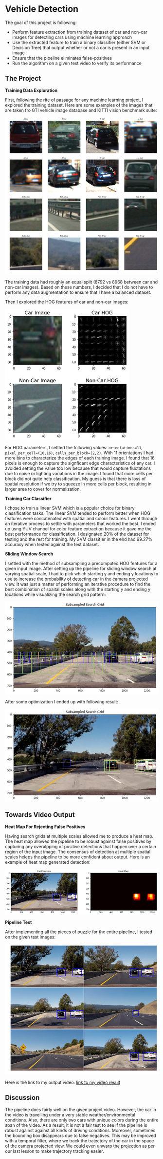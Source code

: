 # Vehicle Detection

The goal of this project is following:
* Perform feature extraction from training dataset of car and non-car images for detecting cars using machine learning approach
* Use the extracted feature to train a binary classifier (either SVM or Decision Tree) that output whether or not a car is present in an input image
* Ensure that the pipeline eliminates false-positives
* Run the algorithm on a given test video to verify its performance

The Project
---

**Training Data Exploration**

First, following the rite of passage for any machine learning project, I explored the training dataset. Here are some examples of the images that are taken fro GTI vehicle image database and KITTI vision benchmark suite:

<img src="./output_images/training_set.png" />

The training data had roughly an equal split (8792 vs 8968 between car and non-car images). Based on these numbers, I decided that I do not have to perform any data augmentation to ensure that I have a balanced dataset.

Then I explored the HOG features of car and non-car images:

<img src="./output_images/hog_feature_test.png" />

For HOG parameters, I settled the following values: `orientations=11`, `pixel_per_cell=(16,16)`, `cells_per_block=(2,2)`. With 11 orientations I had more bins to characterize the edges of each training image. I found that 16 pixels is enough to capture the signficant edge characteristics of any car. I avoided setting the value too low because that would capture fluctations due to noise or lighting variations in the image. I found that more cells per block did not quite help classification. My guess is that there is loss of spatial resolution if we try to squeeze in more cells per block, resulting in larger area to cover for normalization.

**Training Car Classifier**

I chose to train a linear SVM which is a popular choice for binary classification tasks. The linear SVM tended to perform better when HOG features were concatenated with spatial and colour features. I went through an iterative process to settle with parameters that worked the best. I ended up usng YUV channel for color feature extraction because it gave me the best performance for classification. I designated 20% of the dataset for testing and the rest for training. My SVM classifier in the end had 99.27% accuracy when tested against the test dataset.

**Sliding Window Search**

I settled with the method of subsampling a precomputed HOG features for a given input image. After setting up the pipeline for sliding window search at varying spatial scale, I had to pick which starting y and ending y locations to use to increase the probability of detecting car in the camera projected view. It was just a matter of performing an iterative procedure to find the best combination of spaital scales along with the starting y and ending y locations while visualizing the search grid pattern:

<img src="./output_images/subsampled_search_grid.png" />

After some optimization I ended up with following result:

<img src="./output_images/pipeline_example.png" />


Towards Video Output
---
**Heat Map For Rejecting False Positives**

Having search grids at multiple scales allowed me to produce a heat map. The heat map allowed the pipeline to be robust against false positives by capturing any overalpping of positive detections that happen over a certain region of the input image. The consensus of detection at multiple spatial scales heleps the pipeline to be more confident about output. Here is an example of heat map generated detection:

<img src="./output_images/heatmap_generation.png" />

**Pipeline Test**

After implementing all the pieces of puzzle for the entire pipeline, I tested on the given test images:

<img src="./output_images/test_output.png" />

Here is the link to my output video:
[link to my video result](./project_video_output.mp4)

Discussion
---
The pipeline does fairly well on the given project video. However, the car in the video is travelling under a very stable weather/environmental conditions. Also, there are only two cars with unique colors during the entire span of the video. As a result, it is not a fair test to see if the pipeline is robust against against all kinds of driving conditions. Moreover, sometimes the bounding box disappears due to false negatives. This may be improved with a temporal filter, where we track the trajectory of the car in the space of the camera projected view. We could even unwarp the projection as per our last lesson to make trajectory tracking easier.
